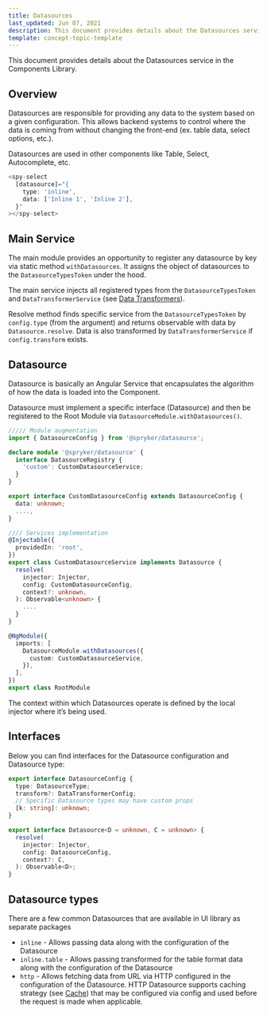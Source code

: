 ```yaml
---
title: Datasources
last_updated: Jun 07, 2021
description: This document provides details about the Datasources service in the Components Library.
template: concept-topic-template
---
```



This document provides details about the Datasources service in the Components Library.

## Overview

Datasources are responsible for providing any data to the system based on a given configuration.
This allows backend systems to control where the data is coming from without changing the front-end (ex. table data, select options, etc.).

Datasources are used in other components like Table, Select, Autocomplete, etc.

```ts
<spy-select
  [datasource]="{
    type: 'inline',
    data: ['Inline 1', 'Inline 2'],
  }"
></spy-select>
```

## Main Service

The main module provides an opportunity to register any datasource by key via static method `withDatasources`. It assigns the object of datasources to the `DatasourceTypesToken` under the hood.

The main service injects all registered types from the `DatasourceTypesToken` and `DataTransformerService` (see [Data Transformers](/docs/marketplace/dev/front-end/ui-components-library/data-transformers/index.html)).

Resolve method finds specific service from the `DatasourceTypesToken` by `config.type` (from the argument) and returns observable with data by `Datasource.resolve`. Data is also transformed by `DataTransformerService` if `config.transform` exists.

## Datasource

Datasource is basically an Angular Service that encapsulates the algorithm of how the data is loaded into the Component.

Datasource must implement a specific interface (Datasource) and then be registered to the Root Module via `DatasourceModule.withDatasources()`.

```ts
///// Module augmentation
import { DatasourceConfig } from '@spryker/datasource';

declare module '@spryker/datasource' {
  interface DatasourceRegistry {
    'custom': CustomDatasourceService;
  }
}

export interface CustomDatasourceConfig extends DatasourceConfig {
  data: unknown;
  ....,
}

//// Services implementation
@Injectable({
  providedIn: 'root',
})
export class CustomDatasourceService implements Datasource {
  resolve(
    injector: Injector,
    config: CustomDatasourceConfig,
    context?: unknown,
  ): Observable<unknown> {
    ....
  }
}

@NgModule({
  imports: [
    DatasourceModule.withDatasources({
      custom: CustomDatasourceService,
    }),
  ],
})
export class RootModule
```

The context within which Datasources operate is defined by the local injector where it’s being used.

## Interfaces

Below you can find interfaces for the Datasource configuration and Datasource type: 

```ts
export interface DatasourceConfig {
  type: DatasourceType;
  transform?: DataTransformerConfig;
  // Specific Datasource types may have custom props
  [k: string]: unknown;
}

export interface Datasource<D = unknown, C = unknown> {
  resolve(
    injector: Injector,
    config: DatasourceConfig,
    context?: C,
  ): Observable<D>;
}
```

## Datasource types

There are a few common Datasources that are available in UI library as separate packages

- `inline` - Allows passing data along with the configuration of the Datasource
- `inline.table` - Allows passing transformed for the table format data along with the configuration of the Datasource
- `http` - Allows fetching data from URL via HTTP configured in the configuration of the Datasource. HTTP Datasource supports caching strategy (see [Cache](/docs/marketplace/dev/front-end/ui-components-library/cache.html)) that may be configured via config and used before the request is made when applicable.
